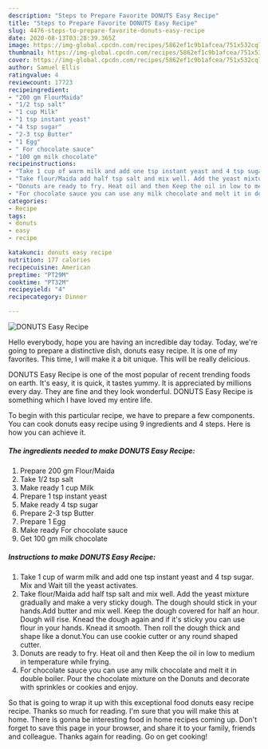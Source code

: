 ```yaml
---
description: "Steps to Prepare Favorite DONUTS Easy Recipe"
title: "Steps to Prepare Favorite DONUTS Easy Recipe"
slug: 4476-steps-to-prepare-favorite-donuts-easy-recipe
date: 2020-08-13T03:28:39.365Z
image: https://img-global.cpcdn.com/recipes/5862ef1c9b1afcea/751x532cq70/donuts-easy-recipe-recipe-main-photo.jpg
thumbnail: https://img-global.cpcdn.com/recipes/5862ef1c9b1afcea/751x532cq70/donuts-easy-recipe-recipe-main-photo.jpg
cover: https://img-global.cpcdn.com/recipes/5862ef1c9b1afcea/751x532cq70/donuts-easy-recipe-recipe-main-photo.jpg
author: Samuel Ellis
ratingvalue: 4
reviewcount: 17723
recipeingredient:
- "200 gm FlourMaida"
- "1/2 tsp salt"
- "1 cup Milk"
- "1 tsp instant yeast"
- "4 tsp sugar"
- "2-3 tsp Butter"
- "1 Egg"
- " For chocolate sauce"
- "100 gm milk chocolate"
recipeinstructions:
- "Take 1 cup of warm milk and add one tsp instant yeast and 4 tsp sugar. Mix and Wait till the yeast activates."
- "Take flour/Maida add half tsp salt and mix well. Add the yeast mixture gradually and make a very sticky dough. The dough should stick in your hands.Add butter and mix well. Keep the dough covered for half an hour. Dough will rise. Knead the dough again and if it&#39;s sticky you can use flour in your hands. Knead it smooth. Then roll the dough thick and shape like a donut.You can use cookie cutter or any round shaped cutter."
- "Donuts are ready to fry. Heat oil and then Keep the oil in low to medium in temperature while frying."
- "For chocolate sauce you can use any milk chocolate and melt it in double boiler. Pour the chocolate mixture on the Donuts and decorate with sprinkles or cookies and enjoy."
categories:
- Recipe
tags:
- donuts
- easy
- recipe

katakunci: donuts easy recipe 
nutrition: 177 calories
recipecuisine: American
preptime: "PT29M"
cooktime: "PT32M"
recipeyield: "4"
recipecategory: Dinner

---
```



![DONUTS Easy Recipe](https://img-global.cpcdn.com/recipes/5862ef1c9b1afcea/751x532cq70/donuts-easy-recipe-recipe-main-photo.jpg)

Hello everybody, hope you are having an incredible day today. Today, we're going to prepare a distinctive dish, donuts easy recipe. It is one of my favorites. This time, I will make it a bit unique. This will be really delicious.



DONUTS Easy Recipe is one of the most popular of recent trending foods on earth. It's easy, it is quick, it tastes yummy. It is appreciated by millions every day. They are fine and they look wonderful. DONUTS Easy Recipe is something which I have loved my entire life.


To begin with this particular recipe, we have to prepare a few components. You can cook donuts easy recipe using 9 ingredients and 4 steps. Here is how you can achieve it.

<!--inarticleads1-->

##### The ingredients needed to make DONUTS Easy Recipe:

1. Prepare 200 gm Flour/Maida
1. Take 1/2 tsp salt
1. Make ready 1 cup Milk
1. Prepare 1 tsp instant yeast
1. Make ready 4 tsp sugar
1. Prepare 2-3 tsp Butter
1. Prepare 1 Egg
1. Make ready  For chocolate sauce
1. Get 100 gm milk chocolate




<!--inarticleads2-->

##### Instructions to make DONUTS Easy Recipe:

1. Take 1 cup of warm milk and add one tsp instant yeast and 4 tsp sugar. Mix and Wait till the yeast activates.
1. Take flour/Maida add half tsp salt and mix well. Add the yeast mixture gradually and make a very sticky dough. The dough should stick in your hands.Add butter and mix well. Keep the dough covered for half an hour. Dough will rise. Knead the dough again and if it&#39;s sticky you can use flour in your hands. Knead it smooth. Then roll the dough thick and shape like a donut.You can use cookie cutter or any round shaped cutter.
1. Donuts are ready to fry. Heat oil and then Keep the oil in low to medium in temperature while frying.
1. For chocolate sauce you can use any milk chocolate and melt it in double boiler. Pour the chocolate mixture on the Donuts and decorate with sprinkles or cookies and enjoy.




So that is going to wrap it up with this exceptional food donuts easy recipe recipe. Thanks so much for reading. I'm sure that you will make this at home. There is gonna be interesting food in home recipes coming up. Don't forget to save this page in your browser, and share it to your family, friends and colleague. Thanks again for reading. Go on get cooking!
